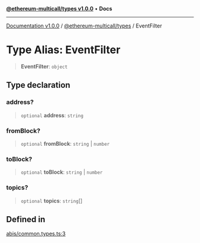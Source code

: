 [**@ethereum-multicall/types v1.0.0**](../README.md) • **Docs**

***

[Documentation v1.0.0](../../../packages.md) / [@ethereum-multicall/types](../README.md) / EventFilter

# Type Alias: EventFilter

> **EventFilter**: `object`

## Type declaration

### address?

> `optional` **address**: `string`

### fromBlock?

> `optional` **fromBlock**: `string` \| `number`

### toBlock?

> `optional` **toBlock**: `string` \| `number`

### topics?

> `optional` **topics**: `string`[]

## Defined in

[abis/common.types.ts:3](https://github.com/niZmosis/ethereum-multicall/blob/2a2d077a99c23b464a4e40dd6375d06ce98594bd/packages/types/src/abis/common.types.ts#L3)

